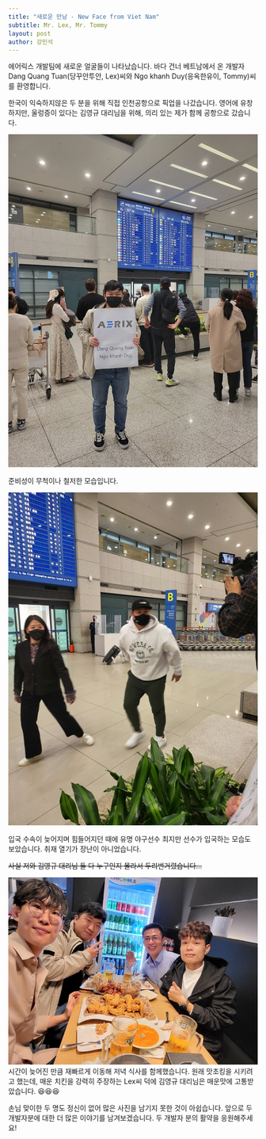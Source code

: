 ```yaml
---
title: "새로운 만남 - New Face from Viet Nam"
subtitle: Mr. Lex, Mr. Tommy
layout: post
author: 강민석
---
```


에어릭스 개발팀에 새로운 얼굴들이 나타났습니다. 바다 건너 베트남에서 온 개발자 Dang Quang Tuan(당꾸안투안, Lex)씨와 Ngo khanh Duy(응옥한유이, Tommy)씨를 환영합니다.

한국이 익숙하지않은 두 분을 위해 직접 인천공항으로 픽업을 나갔습니다. 영어에 유창하지만, 울렁증이 있다는 김영규 대리님을 위해, 의리 있는 제가 함께 공항으로 갔습니다.

![panel](/img/posts/2022-11-15/nse-5502856638730671901-693.jpg)

준비성이 무척이나 철저한 모습입니다.

![baseball](/img/posts/2022-11-15/nse-1015362486945153275-691.jpg)

입국 수속이 늦어지며 힘들어지던 때에 유명 야구선수 최지만 선수가 입국하는 모습도 보았습니다. 취재 열기가 장난이 아니었습니다.

~~사실 저와 김영규 대리님 둘 다 누구인지 몰라서 두리번거렸습니다…~~

![chicken](/img/posts/2022-11-15/nse-3466361857878663043-686.jpg)
시간이 늦어진 만큼 재빠르게 이동해 저녁 식사를 함께했습니다. 원래 맛초킹을 시키려고 했는데, 매운 치킨을 강력히 주장하는 Lex씨 덕에 김영규 대리님은 매운맛에 고통받았습니다. 😆😆😆

손님 맞이한 두 명도 정신이 없어 많은 사진을 남기지 못한 것이 아쉽습니다. 앞으로 두 개발자분에 대한 더 많은 이야기를 남겨보겠습니다.
두 개발자 분의 활약을 응원해주세요!